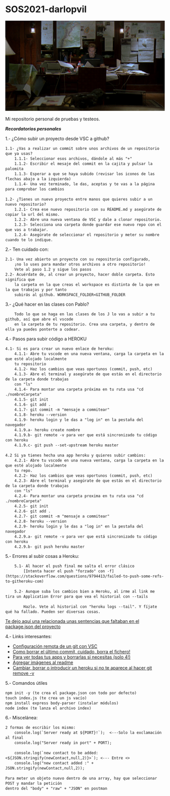 # SOS2021-darlopvil


![Si ves esto es porque no ha cargado la foto](https://raw.githubusercontent.com/darlopvil/SOS2021-darlopvil/main/assets/studying.png)


Mi repositorio personal de pruebas y testeos.

***Recordatorios personales***

1.- ¿Cómo subir un proyecto desde VSC a github?

    1.1- ¿Vas a realizar un commit sobre unos archivos de un repositorio que ya usas?
        1.1.1- Seleccionar esos archivos, dándole al más "+"
        1.1.2- Escribir el mesaje del commit en la cajita y pulsar la palomita
        1.1.3- Esperar a que se haya subido (revisar los iconos de las flechas abajo a la izquierda)
        1.1.4- Una vez terminado, le das, aceptas y te vas a la página para comprobar los cambios

    1.2- ¿Tienes un nuevo proyecto entre manos que quieres subir a un nuevo repositorio?
        1.2.1- Crea ese nuevo repositorio con su README.md y asegúrate de copiar la url del mismo.
        1.2.2- Abre una nueva ventana de VSC y dale a clonar repositorio.
        1.2.3- Selecciona una carpeta donde guardar ese nuevo repo con el que vas a trabajar.
        1.2.4- Asegúrate de seleccionar el repositorio y meter su nombre cuando te lo indique.

2.- Ten cuidado con:

    2.1- Una vez abierto un proyecto con su repositorio configurado, 
        ¡no lo uses para mandar otros archivos a otro repositorio!
        Vete al paso 1.2 y sigue los pasos
    2.2- Acuérdate de, al crear un proyecto, hacer doble carpeta. Esto significa que
        la carpeta en la que creas el workspace es distinta de la que en la que trabajas y por tanto
        subirás al github. WORKSPACE_FOLDER<GITHUB_FOLDER

3.- ¿Qué hacer en las clases con Pablo?

        Todo lo que se haga en las clases de los J lo vas a subir a tu github, así que abre el vscode
        en la carpeta de tu repositorio. Crea una carpeta, y dentro de ella ya puedes ponterte a codear.

4.- Pasos para subir código a HEROKU

    4.1- Si es para crear un nuevo enlace de heroku:
        4.1.1- Abre tu vscode en una nueva ventana, carga la carpeta en la que esté alojado localmente 
        tu repositorio
        4.1.2- Haz los cambios que veas oportunos (commit, push, etc)
        4.1.3- Abre el terminal y asegúrate de que estás en el directorio de la carpeta donde trabajas 
        con "ls"
        4.1.4- Para montar una carpeta próxima en tu ruta usa "cd ./nombreCarpeta"
        4.1.5- git init
        4.1.6- git add .
        4.1.7- git commit -m "mensaje a commitear"
        4.1.8- heroku --version
        4.1.9- heroku login y le das a "log in" en la pestaña del navegador
        4.1.9.a- heroku create nombre
        4.1.9.b- git remote -v para ver que está sincronizado tu código con heroku
        4.1.9.c- git push --set-upstream heroku master

    4.2 Si ya tienes hecha una app heroku y quieres subir cambios:
        4.2.1- Abre tu vscode en una nueva ventana, carga la carpeta en la que esté alojado localmente 
        tu repo.
        4.2.2- Haz los cambios que veas oportunos (commit, push, etc)
        4.2.3- Abre el terminal y asegúrate de que estás en el directorio de la carpeta donde trabajas 
        con "ls"
        4.2.4- Para montar una carpeta proxima en tu ruta usa "cd ./nombreCarpeta"
        4.2.5- git init
        4.2.6- git add .
        4.2.7- git commit -m "mensaje a commitear"
        4.2.8- heroku --version
        4.2.9- heroku login y le das a "log in" en la pestaña del navegador
        4.2.9.a- git remote -v para ver que está sincronizado tu código con heroku
        4.2.9.b- git push heroku master

5.- Errores al subir cosas a Heroku:

        5.1- Al hacer el push final me salta el error clásico
            [Intenta hacer el push "forzado" con -f](https://stackoverflow.com/questions/9794413/failed-to-push-some-refs-to-githeroku-com)
        
        5.2- Aunque suba los cambios bien a Heroku, al irme al link me tira un Application Error para que vea el historial con --tails

            Hazlo. Vete al historial con "heroku logs --tail". Y fíjate qué ha fallado. Pueden ser diversas cosas. 
[Te dejo aquí una relacionada unas sentencias que faltaban en el package.json del proyecto](https://stackoverflow.com/questions/34535253/npm-start-microsoft-jscript-runtime-error-800a138f-object-expected)

    
4.- Links interesantes:

+ [Configuración remota de un git con VSC](https://code.visualstudio.com/docs/editor/versioncontrol)
+ [Como borrar el último commit, cuidado, borra el fichero!](https://aprendegit.com/como-deshacer-el-ultimo-commit-en-git/)
+ [Para ver todas tus apps y borrarlas si necesitas (solo 4!)](https://dashboard.heroku.com/apps)
+ [Agregar imágenes al readme](https://parzibyte.me/blog/2019/01/17/agregar-imagenes-github-readme-otras-paginas/)
+ [Cambiar, borrar o introducir un heroku si no te aparece al hacer git remove -v](https://stackoverflow.com/questions/6226846/heroku-how-to-change-a-git-remote-on-heroku)

5.- Comandos útiles

    npm init -y (te crea el package.json con todo por defecto)
    touch index.js (te crea un js vacío)
    npm install express body-parser (instalar módulos)
    node index (te lanza el archivo index)

6.- Miscelánea:

    2 formas de escribir los mismo:
        console.log(`Server ready at ${PORT}!`);  <---Solo la exclamación al final
        console.log("Server ready in port" + PORT);

        console.log(`new contact to be added: <${JSON.stringify(newContact,null,2)}>`); <--- Entre <>
        console.log("new contact added :" + JSON.stringify(newContact,null,2));

    Para meter un objeto nuevo dentro de una array, hay que seleccionar POST y mandar la petición
    dentro del "body" + "raw" + "JSON" en postman